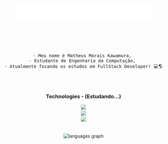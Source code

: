<div align="center">

<div>
  <img src="assets/ola!.gif">
</div>
<br><br>

<pre>
<br>

- Meu nome é Matheus Morais Kawamura, 
- Estudante de Engenharia da Computação, 
- Atualmente focando os estudos em FullStack Developer! 💻🌎

<br>
</pre>

  <h3>Technologies - (Estudando...)</h3>
    <div>
      <img src="https://skillicons.dev/icons?i=html,css,js" />
    </div>
    <div>
      <img src="https://skillicons.dev/icons?i=typescript,php,cs" />
    </div>
    <div>
      <img src="https://skillicons.dev/icons?i=dotnet,react,git" />
    </div>
    <br><br>
  </div>


<div align="center">
  <img src="https://github-readme-stats.vercel.app/api/top-langs?username=kwuraa&locale=en&hide_title=true&layout=compact&card_width=320&langs_count=5&theme=tokyonight&hide_border=true&order=2" height="150" alt="languages graph"  />
</div>

###





